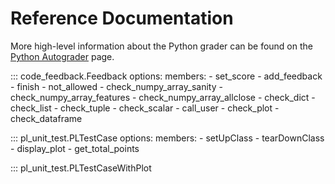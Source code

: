 # Reference Documentation

More high-level information about the Python grader can be found on the [Python Autograder](../python-grader/index.md) page.

<!-- prettier-ignore -->
::: code_feedback.Feedback
    options:
        members:
            - set_score
            - add_feedback
            - finish
            - not_allowed
            - check_numpy_array_sanity
            - check_numpy_array_features
            - check_numpy_array_allclose
            - check_dict
            - check_list
            - check_tuple
            - check_scalar
            - call_user
            - check_plot
            - check_dataframe

<!-- prettier-ignore -->
::: pl_unit_test.PLTestCase
    options:
        members:
            - setUpClass
            - tearDownClass
            - display_plot
            - get_total_points

<!-- prettier-ignore -->
::: pl_unit_test.PLTestCaseWithPlot
